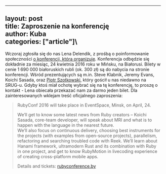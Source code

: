 ------------------------------------------------------------------------

layout: post\
title: Zaproszenie na konferencję\
author: Kuba\
categories: \["article"\]\
---

Wczoraj zgłosiła się do nas Lena Delendik, z prośbą o poinformowanie
społeczności [o konferencji, którą
organizuje](http://rubyconference.by/en). Konferencja odbędzie się
dokładnie za miesiąc, 24 kwietnia 2016 roku w Mińsku, na Białorusi.
Bilety w cenie 1&nbsp;690&nbsp;000 białoruskich rubli (ok. 300 zł) są do
nabycia na stronie konferencji. Wśród prezentujących są m.in. Steve
Klabnik, Jeremy Evans, Koichi Sasada, oraz [Piotr
Szotkowski](https://github.com/chastell), który gościł u nas niedawno na
SRUG-u. Gdyby ktoś miał ochotę wybrać się na tę konferencję, to proszę o
kontakt - Lena obiecała przekazać nam za darmo jeden bilet. Dla
zainteresowanych wklejam treść oficjalnego zaproszenia:

<blockquote>
RubyConf 2016 will take place in EventSpace, Minsk, on April, 24.

We’ll get to know some latest news from Ruby creators – Koichi Sasada,
core-team developer, will speak about MRI and what is to happen with the
language in the nearest future.\
We’ll also focus on continuous delivery, choosing best instruments for
the projects (with examples from open-source projects), parallelism,
refactoring and searching troubled code with Reek. We’ll learn about
Hanami framework, ultramodern Rust and its combination with Ruby in one
project, and get to know RubyMotion in livecoding experience of creating
cross-platform mobile apps.

Details and tickets: [rubyconference.by](http://rubyconference.by/en)

</blockquote>

